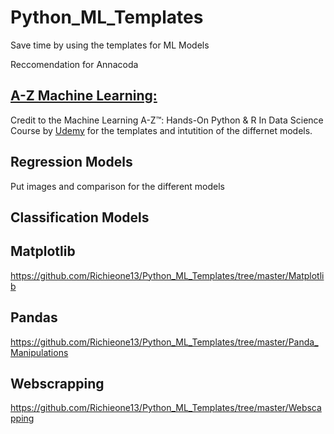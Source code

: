 # Python_ML_Templates
Save time by using the templates for ML Models

Reccomendation for Annacoda

## [A-Z Machine Learning:](https://github.com/Richieone13/Python_ML_Templates/tree/master/A-Z_ML) 
Credit to the Machine Learning A-Z™: Hands-On Python & R In Data Science Course by [Udemy](https://www.udemy.com/machinelearning/) for the templates and intutition of the differnet models.

## Regression Models
Put images and comparison for the different models

## Classification Models

## Matplotlib
https://github.com/Richieone13/Python_ML_Templates/tree/master/Matplotlib

## Pandas
https://github.com/Richieone13/Python_ML_Templates/tree/master/Panda_Manipulations

## Webscrapping
https://github.com/Richieone13/Python_ML_Templates/tree/master/Webscapping

